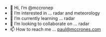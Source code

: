 - 👋 Hi, I’m @mccronep
- 👀 I’m interested in ... radar and meteorology
- 🌱 I’m currently learning ... radar
- 💞️ I’m looking to collaborate on ... radar
- 📫 How to reach me ... paul@mccrones.com

<!---
mccronep/mccronep is a ✨ special ✨ repository because its `README.md` (this file) appears on your GitHub profile.
You can click the Preview link to take a look at your changes.
--->
